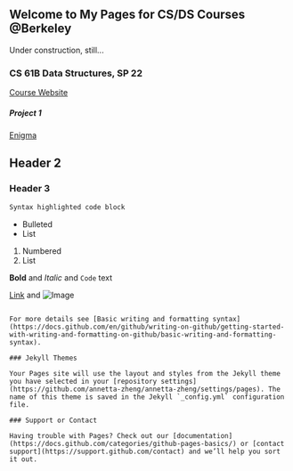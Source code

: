 ## Welcome to My Pages for CS/DS Courses @Berkeley
Under construction, still...


### CS 61B Data Structures, SP 22
[Course Website](https://inst.eecs.berkeley.edu/~cs61b/sp22/index.html)

##### Project 1
[Enigma](https://github.com/annetta-zheng/enigma)



## Header 2
### Header 3

```markdown
Syntax highlighted code block
```
- Bulleted
- List

1. Numbered
2. List

**Bold** and _Italic_ and `Code` text

[Link](url) and ![Image](src)
```

For more details see [Basic writing and formatting syntax](https://docs.github.com/en/github/writing-on-github/getting-started-with-writing-and-formatting-on-github/basic-writing-and-formatting-syntax).

### Jekyll Themes

Your Pages site will use the layout and styles from the Jekyll theme you have selected in your [repository settings](https://github.com/annetta-zheng/annetta-zheng/settings/pages). The name of this theme is saved in the Jekyll `_config.yml` configuration file.

### Support or Contact

Having trouble with Pages? Check out our [documentation](https://docs.github.com/categories/github-pages-basics/) or [contact support](https://support.github.com/contact) and we’ll help you sort it out.
